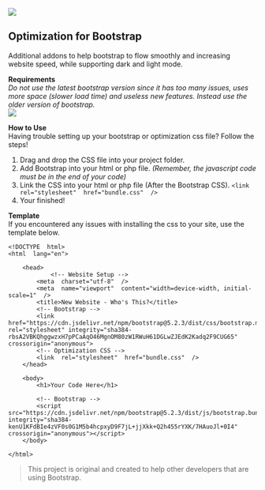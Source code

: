 [![](https://img.shields.io/badge/Download-111?logo=Visual-Studio-Code&style=for-the-badge)](https://github.com/nyc-nahid/bootstrapoptimization/releases)

## Optimization for Bootstrap
Additional addons to help bootstrap to flow smoothly and increasing website speed, while supporting dark and light mode.<br>

**Requirements**<br>
*Do not use the latest bootstrap version since it has too many issues, uses more space (slower load time) and useless new features. Instead use the older version of bootstrap.*<br>
[![](https://img.shields.io/badge/v5.2.3-Download-blue?logo=cloudbees&logoColor=white&style=flat)](https://getbootstrap.com/docs/5.2/getting-started/introduction/)

**How to Use**<br>
Having trouble setting up your bootstrap or optimization css file? Follow the steps!

1. Drag and drop the CSS file into your project folder.
2. Add Bootstrap into your html or php file. *(Remember, the javascript code must be in the end of your code)*
3. Link the CSS into your html or php file (After the Bootstrap CSS).
 `<link  rel="stylesheet"  href="bundle.css"  />`
 4. Your finished!


**Template**<br>
If you encountered any issues with installing the css to your site, use the template below.

    <!DOCTYPE  html>
    <html  lang="en">

	    <head>
	            <!-- Website Setup -->
		    <meta  charset="utf-8"  />
		    <meta  name="viewport"  content="width=device-width, initial-scale=1"  />
		    <title>New Website - Who's This?</title>
		    <!-- Bootstrap -->
		    <link href="https://cdn.jsdelivr.net/npm/bootstrap@5.2.3/dist/css/bootstrap.min.css" rel="stylesheet" integrity="sha384-rbsA2VBKQhggwzxH7pPCaAqO46MgnOM80zW1RWuH61DGLwZJEdK2Kadq2F9CUG65" crossorigin="anonymous">
		    <!-- Optimization CSS -->
		    <link  rel="stylesheet"  href="bundle.css"  />
        </head>
    
	    <body>
		    <h1>Your Code Here</h1>

		    <!-- Bootstrap -->
		    <script src="https://cdn.jsdelivr.net/npm/bootstrap@5.2.3/dist/js/bootstrap.bundle.min.js" integrity="sha384-kenU1KFdBIe4zVF0s0G1M5b4hcpxyD9F7jL+jjXkk+Q2h455rYXK/7HAuoJl+0I4" crossorigin="anonymous"></script>
	    </body>

    </html>

> This project is original and created to help other developers that are using Bootstrap.

